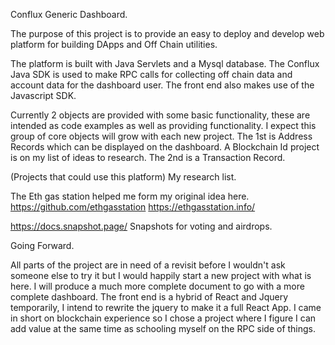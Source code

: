 Conflux Generic Dashboard.

The purpose of this project is to provide an easy to deploy and develop web platform for building DApps and Off Chain utilities.

The platform is built with Java Servlets and a Mysql database.
The Conflux Java SDK is used to make RPC calls for collecting off chain data and account data for the dashboard user.
The front end also makes use of the Javascript SDK.

Currently 2 objects are provided with some basic functionality, these are intended as code examples as well as providing functionality.
I expect this group of core objects will grow with each new project.
The 1st is Address Records which can be displayed on the dashboard. A Blockchain Id project is on my list of ideas to research.
The 2nd is a Transaction Record. 

(Projects that could use this platform) My research list.

The Eth gas station helped me form my original idea here. 
https://github.com/ethgasstation 
https://ethgasstation.info/

https://docs.snapshot.page/ Snapshots for voting and airdrops.


Going Forward.

All parts of the project are in need of a revisit before I wouldn't ask someone else to try it but I would happily start a new project with what is here.
I will produce a much more complete document to go with a more complete dashboard.
The front end is a hybrid of React and Jquery temporarily, I intend to rewrite the jquery to make it a full React App.
I came in short on blockchain experience so I chose a project where I figure I can add value at the same time as schooling myself on the RPC side of things.
